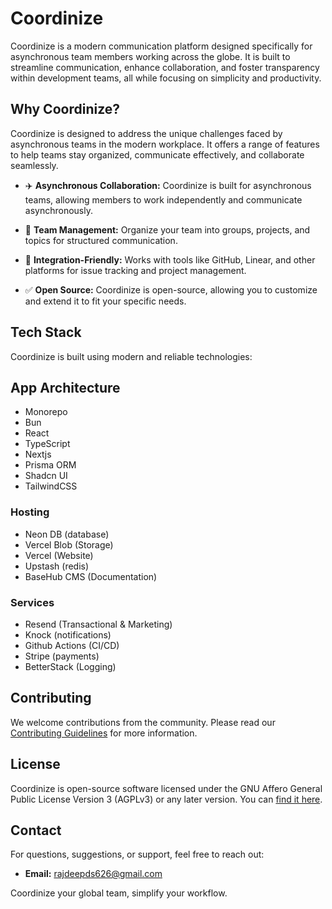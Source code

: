 # Coordinize

Coordinize is a modern communication platform designed specifically for asynchronous team members working across the globe. It is built to streamline communication, enhance collaboration, and foster transparency within development teams, all while focusing on simplicity and productivity.

## Why Coordinize?

Coordinize is designed to address the unique challenges faced by asynchronous teams in the modern workplace. It offers a range of features to help teams stay organized, communicate effectively, and collaborate seamlessly.

- ✈️ **Asynchronous Collaboration:** Coordinize is built for asynchronous teams, allowing members to work independently and communicate asynchronously.

- 🤝 **Team Management:** Organize your team into groups, projects, and topics for structured communication.

- 🔁 **Integration-Friendly:** Works with tools like GitHub, Linear, and other platforms for issue tracking and project management.

- ✅ **Open Source:** Coordinize is open-source, allowing you to customize and extend it to fit your specific needs.

## Tech Stack

Coordinize is built using modern and reliable technologies:

## App Architecture

- Monorepo
- Bun
- React
- TypeScript
- Nextjs
- Prisma ORM
- Shadcn UI
- TailwindCSS

### Hosting

- Neon DB (database)
- Vercel Blob (Storage)
- Vercel (Website)
- Upstash (redis)
- BaseHub CMS (Documentation)

### Services

- Resend (Transactional & Marketing)
- Knock (notifications)
- Github Actions (CI/CD)
- Stripe (payments)
- BetterStack (Logging)

## Contributing

We welcome contributions from the community. Please read our [Contributing Guidelines](https://github.com/Coordinize/coordinize/blob/main/.github/CONTRIBUTING.md) for more information.

## License

Coordinize is open-source software licensed under the GNU Affero General Public License Version 3 (AGPLv3) or any later version. You can [find it here](https://github.com/Coordinize/coordinize/blob/main/LICENSE).

## Contact

For questions, suggestions, or support, feel free to reach out:

- **Email:** [rajdeepds626@gmail.com](mailto:rajdeepds626@gmail.com)

Coordinize your global team, simplify your workflow.
